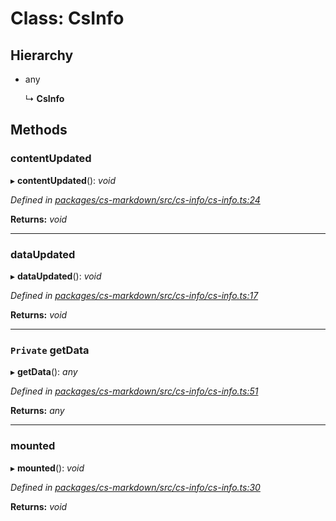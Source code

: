 # Class: CsInfo

## Hierarchy

* any

  ↳ **CsInfo**

## Methods

###  contentUpdated

▸ **contentUpdated**(): *void*

*Defined in [packages/cs-markdown/src/cs-info/cs-info.ts:24](https://github.com/TNOCS/csnext/blob/34474da7/packages/cs-markdown/src/cs-info/cs-info.ts#L24)*

**Returns:** *void*

___

###  dataUpdated

▸ **dataUpdated**(): *void*

*Defined in [packages/cs-markdown/src/cs-info/cs-info.ts:17](https://github.com/TNOCS/csnext/blob/34474da7/packages/cs-markdown/src/cs-info/cs-info.ts#L17)*

**Returns:** *void*

___

### `Private` getData

▸ **getData**(): *any*

*Defined in [packages/cs-markdown/src/cs-info/cs-info.ts:51](https://github.com/TNOCS/csnext/blob/34474da7/packages/cs-markdown/src/cs-info/cs-info.ts#L51)*

**Returns:** *any*

___

###  mounted

▸ **mounted**(): *void*

*Defined in [packages/cs-markdown/src/cs-info/cs-info.ts:30](https://github.com/TNOCS/csnext/blob/34474da7/packages/cs-markdown/src/cs-info/cs-info.ts#L30)*

**Returns:** *void*
